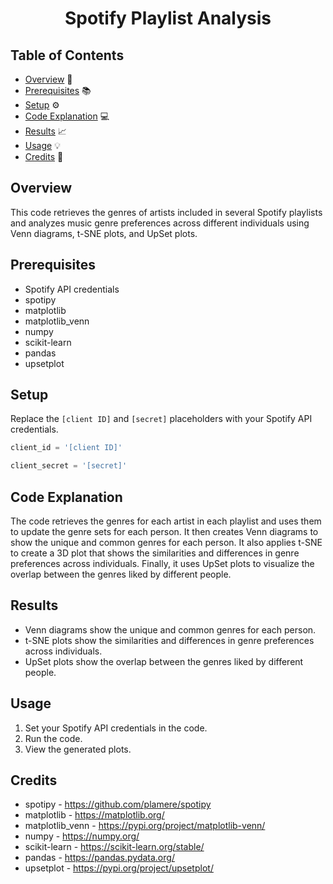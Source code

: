 <h1 align="center">Spotify Playlist Analysis</h1>

## Table of Contents

- [Overview](#overview) :eyes:
- [Prerequisites](#prerequisites) :books:
- [Setup](#setup) :gear:
- [Code Explanation](#code-explanation) :computer:
- [Results](#results) :chart_with_upwards_trend:
- [Usage](#usage) :bulb:
- [Credits](#credits) :clap:


## Overview
This code retrieves the genres of artists included in several Spotify playlists and analyzes music genre preferences across different individuals using Venn diagrams, t-SNE plots, and UpSet plots.

## Prerequisites
* Spotify API credentials
* spotipy
* matplotlib
* matplotlib_venn
* numpy
* scikit-learn
* pandas
* upsetplot

## Setup
Replace the `[client ID]` and `[secret]` placeholders with your Spotify API credentials.

```python
client_id = '[client ID]'
```
```python
client_secret = '[secret]'
```

## Code Explanation
The code retrieves the genres for each artist in each playlist and uses them to update the genre sets for each person. It then creates Venn diagrams to show the unique and common genres for each person. It also applies t-SNE to create a 3D plot that shows the similarities and differences in genre preferences across individuals. Finally, it uses UpSet plots to visualize the overlap between the genres liked by different people.

## Results
* Venn diagrams show the unique and common genres for each person.
* t-SNE plots show the similarities and differences in genre preferences across individuals.
* UpSet plots show the overlap between the genres liked by different people.

## Usage
1. Set your Spotify API credentials in the code.
2. Run the code.
3. View the generated plots.

## Credits
* spotipy - https://github.com/plamere/spotipy
* matplotlib - https://matplotlib.org/
* matplotlib_venn - https://pypi.org/project/matplotlib-venn/
* numpy - https://numpy.org/
* scikit-learn - https://scikit-learn.org/stable/
* pandas - https://pandas.pydata.org/
* upsetplot - https://pypi.org/project/upsetplot/

